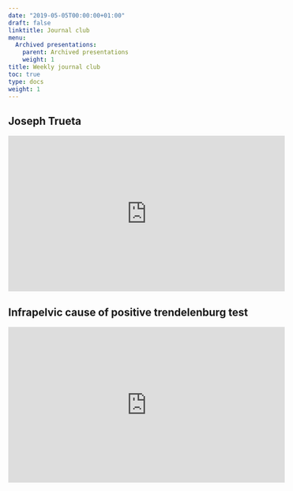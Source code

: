 ```yaml
---
date: "2019-05-05T00:00:00+01:00"
draft: false
linktitle: Journal club
menu:
  Archived presentations:
    parent: Archived presentations
    weight: 1
title: Weekly journal club
toc: true
type: docs
weight: 1
---
```

## Joseph Trueta

<iframe width="560" height="315" src="https://www.youtube.com/embed/1P1b1ItAOWs" frameborder="0" allow="accelerometer; autoplay; clipboard-write; encrypted-media; gyroscope; picture-in-picture" allowfullscreen></iframe>

## Infrapelvic cause of positive trendelenburg test
<iframe width="560" height="315" src="https://www.youtube.com/embed/NOtYqSM9kyw" frameborder="0" allow="accelerometer; autoplay; clipboard-write; encrypted-media; gyroscope; picture-in-picture" allowfullscreen></iframe>